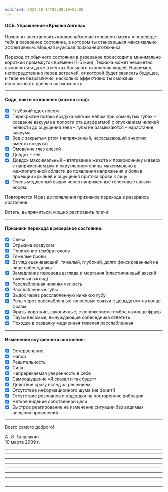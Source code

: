 ```yaml
---
modified: 2021-10-14T03:08:10+03:00
---
```


#### ОСБ. Упражнение «Крылья Ангела»

Позволит восстановить кровоснабжение головного мозга и переведет тебя в резервное состояние, в котором ты становишься максимально эффективным. Мощная мужская психоэнерготехника.  

Переход от обычного состояния в резервное происходит в минимально короткий промежуток времени (1-5 мин). Техника может незаметно выполняться даже в местах большого скопления людей. Например, непосредственно перед встречей, от которой будет зависеть будущее, и тебе не безразлично, насколько эффективно ты сможешь использовать данную возможность.
***
#### Сидя, локти на коленях (можно стоя): 
- [x] Глубокий вдох носом
- [x] Перекрытие потока воздуха мягким небом при сомкнутых губах – создание вакуума в полости рта диафрагмой с опусканием нижней челюсти до ощущения зева – губы не размыкаются – нарастание вакуума 
- [x] Зев с закрытым ртом (напряженный, насасывающий энергию вместо воздуха)  
- [x] Омовение глаз слезой  
- [x] Довдох – зев  
- [x] Довдох максимальный – втягивание живота к позвоночнику и вверх с напряжением рук и округлением спины максимально в межлопаточной области до появления напряжения и боли в проекции крыльев и ощущения притока крови к лицу
- [x] Очень медленный выдох через напряженные голосовые связки носом.  

Повторяется N раз до появления признаков перехода в резервное состояние. 

Встать, выпрямиться, мощно расправить плечи!
***
#### Признаки перехода в резервное состояние:
- [x] Слеза
- [x] Отрыжка воздухом
- [x] Понижение тембра голоса
- [x] Тяжелые брови
- [x] Взгляд оценивающий, тяжелый, глубокий, долго фиксированный на лице собеседника
- [x] Замедление перевода взгляда и моргания (пластилиновый вязкий тяжелый взгляд)
- [x] Расслабленная нижняя челюсть
- [x] Расслабленные губы
- [x] Выдох через расслабленную нижнюю губу
- [x] Речь через расслабленные голосовые связки с довыдохом на конце фразы
- [x] Фразы короткие, лаконичные, с понижением тембра на конце фразы
- [x] Паузы весомые, вынуждающие собеседника ответить
- [x] Походка в развалку медленная тяжелая расслабленная
***
#### Изменение внутреннего состояния:
- [x] Остервенение
- [x] Напор
- [x] Решительность
- [x] Сила
- [x] Непререкаемая уверенность в себе
- [x] Самоощущение «Я сказал и так будет»
- [x] Действие сразу вслед за решением
- [x] Отсутствие информационного шума (не фонит!)
- [x] Отсутствие резонанса и подсадки на посторонние вибрации
- [x] Четкое видение собственной цели
- [x] Быстрое реагирование на изменение ситуации без видимых внешних проявлений
***
Всего самого доброго!  

А. И. Талалакин  
10 марта 2009 г.  

***
***
***
***
***
***
***
***
***
